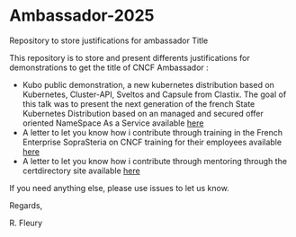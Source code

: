 # Ambassador-2025
Repository to store justifications for ambassador Title

This repository is to store and present differents justifications for demonstrations to get the title of CNCF Ambassador :

- Kubo public demonstration, a new kubernetes distribution based on Kubernetes, Cluster-API, Sveltos and Capsule from Clastix. The goal of this talk was to present the next generation of the french State Kubernetes Distribution based on an managed and secured offer oriented NameSpace As a Service available [here](kubo.pdf) 
- A letter to let you know how i contribute through training in the French Enterprise SopraSteria on CNCF training for their employees available [here](ssg.pdf])
- A letter to let you know how i contribute through mentoring through the certdirectory site available [here](certdirectory.pdf)

If you need anything else, please use issues to let us know.

Regards,

R. Fleury
